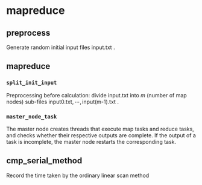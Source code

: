 #  mapreduce

## preprocess
Generate random initial input files $\text{input.txt}$ .

##   mapreduce

###  `split_init_input`
Preprocessing before calculation: divide $\text{input.txt}$ into $m$ (number of map nodes) sub-files $\text{input0.txt},\cdots,\text{input(m-1).txt}$ .

### `master_node_task`
The master node creates threads that execute map tasks and reduce tasks, and checks whether their respective outputs are complete. If the output of a task is incomplete, the master node restarts the corresponding task.


## cmp_serial_method

Record the time taken by the ordinary linear scan method
<!--stackedit_data:
eyJoaXN0b3J5IjpbLTI1NzM3MzAyNiwyOTQ4NzczODAsNjExMD
UyNTIzLC0yMTIxMDU5NjIzLC0xNjQ2ODUwNDAsLTE1MDI3MTk3
NTIsLTEzNDM1MDY1MTUsLTIwODg3NDY2MTIsLTE1MDM0MTIwMj
ksLTgzNzY1MTc0NiwtNTI3Nzk1NDU0LC04MzgwMzM4OTAsLTE5
MjI5NjMxNzAsMTIzNzI5MjE4NSwxNzc2MDExMTAzLDgzMzE4MT
g5NywxODU2ODI4MjkxXX0=
-->